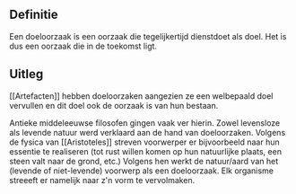 ## Definitie
Een doeloorzaak is een oorzaak die tegelijkertijd dienstdoet als doel. Het is dus een oorzaak die in de toekomst ligt. 

## Uitleg
[[Artefacten]] hebben doeloorzaken aangezien ze een welbepaald doel vervullen en dit doel ook de oorzaak is van hun bestaan.

Antieke middeleeuwse filosofen gingen vaak ver hierin. Zowel levensloze als levende natuur werd verklaard aan de hand van doeloorzaken. Volgens de fysica van [[Aristoteles]] streven voorwerper er bijvoorbeeld naar hun essentie te realiseren (tot rust willen komen op hun natuurlijke plaats, een steen valt naar de grond, etc.) Volgens hen werkt de natuur/aard van het (levende of niet-levende) voorwerp als een doeloorzaak. Elk organisme streeeft er namelijk naar z'n vorm te vervolmaken. 

